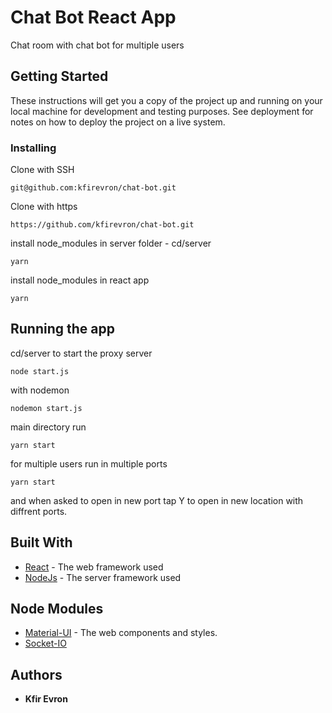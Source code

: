 # Chat Bot React App

Chat room with chat bot for multiple users

## Getting Started

These instructions will get you a copy of the project up and running on your local machine for development and testing purposes. See deployment for notes on how to deploy the project on a live system.

### Installing

Clone with SSH
```
git@github.com:kfirevron/chat-bot.git
```

Clone with https

```
https://github.com/kfirevron/chat-bot.git
```
install node_modules in server folder - cd/server
```
yarn 
```
install node_modules in react app
```
yarn 
```

## Running the app

cd/server to start the proxy server

```
node start.js
```
with nodemon
```
nodemon start.js
```

main directory run

```
yarn start
```

for multiple users run in multiple ports

```
yarn start
```
and when asked to open in new port tap Y to open in new location with diffrent ports.

## Built With

* [React](https://reactjs.org/docs/getting-started.html) - The web framework used
* [NodeJs](https://nodejs.org/en/get-involved) - The server framework used

## Node Modules
* [Material-UI](https://material-ui.com/getting-started/installation/) - The web components and styles.
* [Socket-IO](https://socket.io/)


## Authors

* **Kfir Evron** 

